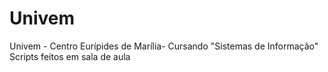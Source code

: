 # Univem
Univem - Centro Eurípides de Marília- Cursando "Sistemas de Informação" Scripts feitos em sala de aula
